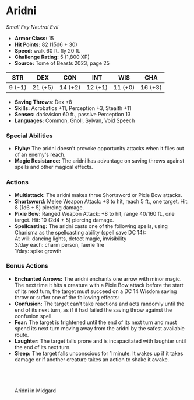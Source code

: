 # Aridni

*Small* *Fey* *Neutral Evil*

- **Armor Class:** 15
- **Hit Points:** 82 (15d6 + 30)
- **Speed:** walk 60 ft. fly 20 ft.
- **Challenge Rating:** 5 (1,800 XP)
- **Source:** Tome of Beasts 2023, page 25

| STR | DEX | CON | INT | WIS | CHA |
| --- | --- | --- | --- | --- | --- |
| 9 (-1) | 21 (+5) | 14 (+2) | 12 (+1) | 11 (+0) | 16 (+3) |

- **Saving Throws**: Dex +8
- **Skills:** Acrobatics +11, Perception +3, Stealth +11
- **Senses:** darkvision 60 ft., passive Perception 13
- **Languages:** Common, Gnoll, Sylvan, Void Speech

### Special Abilities

- **Flyby:** The aridni doesn't provoke opportunity attacks when it flies out of an enemy's reach.
- **Magic Resistance:** The aridni has advantage on saving throws against spells and other magical effects.

### Actions

- **Multiattack:** The aridni makes three Shortsword or Pixie Bow attacks.
- **Shortsword:** Melee Weapon Attack: +8 to hit, reach 5 ft., one target. Hit: 8 (1d6 + 5) piercing damage.
- **Pixie Bow:** Ranged Weapon Attack: +8 to hit, range 40/160 ft., one target. Hit: 10 (2d4 + 5) piercing damage.
- **Spellcasting:** The aridni casts one of the following spells, using Charisma as the spellcasting ability (spell save DC 14):<br>At will: dancing lights, detect magic, invisibility<br>3/day each: charm person, faerie fire<br>1/day: spike growth

### Bonus Actions

- **Enchanted Arrows:** The aridni enchants one arrow with minor magic. The next time it hits a creature with a Pixie Bow attack before the start of its next turn, the target must succeed on a DC 14 Wisdom saving throw or suffer one of the following effects:
- **Confusion:** The target can't take reactions and acts randomly until the end of its next turn, as if it had failed the saving throw against the confusion spell.
- **Fear:** The target is frightened until the end of its next turn and must spend its next turn moving away from the aridni by the safest available route.
- **Laughter:** The target falls prone and is incapacitated with laughter until the end of its next turn.
- **Sleep:** The target falls unconscious for 1 minute. It wakes up if it takes damage or if another creature takes an action to shake it awake.<br><br><br><br><br>Aridni in Midgard
